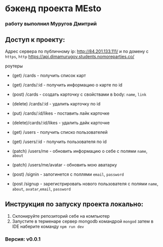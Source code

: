 # бэкенд проекта MEsto

### работу выполнил Муругов Дмитрий

## Доступ к проекту:

Адрес сервера по публичному ip:
http://84.201.133.111/
и по домену c `https`, `http`
https://api.dimamurugov.students.nomoreparties.co/

роутеры

- (get) /cards - получить список карт
- (get) /cards/:id - получить информацию о карте по id
- (post) /cards - создать карточку с свойствами в body: `name`, `link`
- (delete) /cards/:id - удалить карточку по id
- (put) /cards/:id/likes - поставить лайк карточке
- (delete)/cards/:id/likes - удалить дайк карточке

- (get) /users - получить списко пользователей
- (get) /users/:id - получить пользователя по id
- (patch) /users/me - обновить информацию о себе с полями `name`, `about`
- (patch) /users/me/avatar - обновить мою аватарку
  
- (post) /signin - залогинется с поллями `email`, `password`
- (post /signup - зарегистрировать нового пользователя с полями  `name`, `about`, `avatar`,`email`, `password`

## Инструкция по запуску проекта локально:

1. Склонируйте репозиторий себе на компьютер
2. Запустите в терменаре сервер mongodb командрой `mongod`
   затем в IDE наберите команду `npm run dev`

### Версия: v0.0.1
